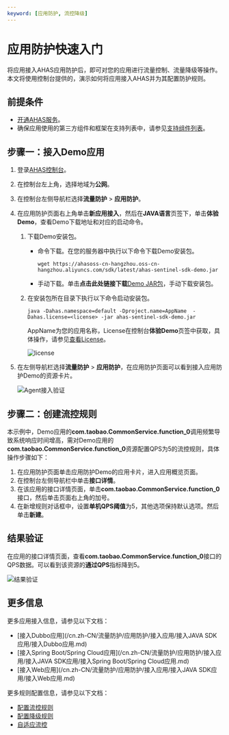 ```yaml
---
keyword: [应用防护, 流控降级]
---
```


# 应用防护快速入门

将应用接入AHAS应用防护后，即可对您的应用进行流量控制、流量降级等操作。本文将使用控制台提供的，演示如何将应用接入AHAS并为其配置防护规则。

## 前提条件

-   [开通AHAS服务](/cn.zh-CN/快速入门/开通AHAS.md)。
-   确保应用使用的第三方组件和框架在支持列表中，请参见[支持组件列表](/cn.zh-CN/流量防护/应用防护/支持组件列表.md)。

## 步骤一：接入Demo应用

1.  登录[AHAS控制台](https://ahas.console.aliyun.com/)。
2.  在控制台左上角，选择地域为**公网**。
3.  在控制台左侧导航栏选择**流量防护** \> **应用防护**。

4.  在应用防护页面右上角单击**新应用接入**，然后在**JAVA语言**页签下，单击**体验Demo**，查看Demo下载地址和对应的启动命令。
    1.  下载Demo安装包。
        -   命令下载。在您的服务器中执行以下命令下载Demo安装包。

            ```
            wget https://ahasoss-cn-hangzhou.oss-cn-hangzhou.aliyuncs.com/sdk/latest/ahas-sentinel-sdk-demo.jar
            ```

        -   手动下载。单击**点击此处链接下载**[Demo JAR包](http://ahasoss-cn-hangzhou.oss-cn-hangzhou.aliyuncs.com/sdk/1.0.1/ahas-sentinel-sdk-demo.jar?file=ahas-sentinel-sdk-demo.jar)，手动下载安装包。
    2.  在安装包所在目录下执行以下命令启动安装包。

        ```
        java -Dahas.namespace=default -Dproject.name=AppName  -Dahas.license=<license> -jar ahas-sentinel-sdk-demo.jar
        ```

        AppName为您的应用名称，License在控制台**体验Demo**页签中获取，具体操作，请参见[查看License](/cn.zh-CN/流量防护/应用防护/参考信息/查看License.md)。

        ![license](https://static-aliyun-doc.oss-accelerate.aliyuncs.com/assets/img/zh-CN/6357837951/p100503.png)

5.  在左侧导航栏选择**流量防护** \> **应用防护**，在应用防护页面可以看到接入应用防护Demo的资源卡片。

    ![Agent接入验证](https://static-aliyun-doc.oss-accelerate.aliyuncs.com/assets/img/zh-CN/6357837951/p69220.png)


## 步骤二：创建流控规则

本示例中，Demo应用的**com.taobao.CommonService.function\_0**调用频繁导致系统响应时间增高，需对Demo应用的**com.taobao.CommonService.function\_0**资源配置QPS为5的流控规则，具体操作步骤如下：

1.  在应用防护页面单击应用防护Demo的应用卡片，进入应用概览页面。
2.  在控制台左侧导航栏中单击**接口详情**。
3.  在该应用的接口详情页面，单击**com.taobao.CommonService.function\_0**接口，然后单击页面右上角的加号。
4.  在新增规则对话框中，设置**单机QPS阈值**为5，其他选项保持默认选项。然后单击**新建**。

## 结果验证

在应用的接口详情页面，查看**com.taobao.CommonService.function\_0**接口的QPS数据。可以看到该资源的**通过QPS**指标降到5。

![结果验证](https://static-aliyun-doc.oss-accelerate.aliyuncs.com/assets/img/zh-CN/6357837951/p111067.png)

## 更多信息

更多应用接入信息，请参见以下文档：

-   [接入Dubbo应用](/cn.zh-CN/流量防护/应用防护/接入应用/接入JAVA SDK应用/接入Dubbo应用.md)
-   [接入Spring Boot/Spring Cloud应用](/cn.zh-CN/流量防护/应用防护/接入应用/接入JAVA SDK应用/接入Spring Boot/Spring Cloud应用.md)
-   [接入Web应用](/cn.zh-CN/流量防护/应用防护/接入应用/接入JAVA SDK应用/接入Web应用.md)

更多规则配置信息，请参见以下文档：

-   [配置流控规则](/cn.zh-CN/流量防护/应用防护/配置规则/配置流控规则.md)
-   [配置降级规则](/cn.zh-CN/流量防护/应用防护/配置规则/配置降级规则.md)
-   [自适应流控](/cn.zh-CN/流量防护/应用防护/配置规则/自适应流控.md)

